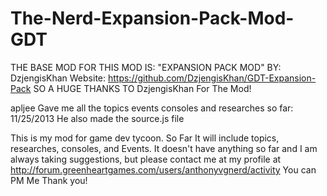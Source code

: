 The-Nerd-Expansion-Pack-Mod-GDT
===============================

THE BASE MOD FOR THIS MOD IS: "EXPANSION PACK MOD" BY: DzjengisKhan Website: https://github.com/DzjengisKhan/GDT-Expansion-Pack
SO A HUGE THANKS TO DzjengisKhan For The Mod!

apljee Gave me all the topics events consoles and researches so far: 11/25/2013
He also made the source.js file

This is my mod for game dev tycoon.
So Far It will include topics, researches, consoles, and Events.
It doesn't have anything so far and I am always taking suggestions, but please contact me at my profile at 
http://forum.greenheartgames.com/users/anthonyvgnerd/activity You can PM Me Thank you!
